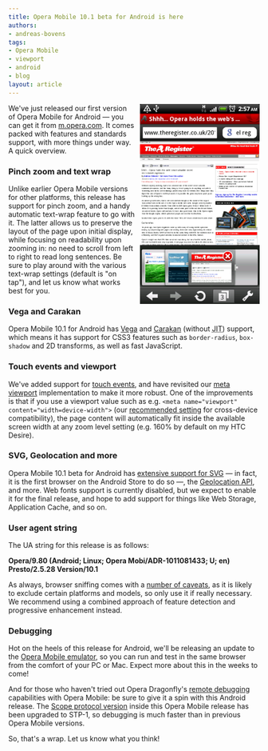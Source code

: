```yaml
---
title: Opera Mobile 10.1 beta for Android is here
authors:
- andreas-bovens
tags:
- Opera Mobile
- viewport
- android
- blog
layout: article
---
```

<img src="/blog/opera-mobile-10-1-beta-for-android-is-here/scrn-android.png" style="float: right; margin: 0 0 3px 10px; width: 240px;" />
<p>We&#39;ve just released our first version of Opera Mobile for Android — you can get it from <a href="http://m.opera.com/">m.opera.com</a>. It comes packed with features and standards support, with more things under way. A quick overview.</p>
<h3>Pinch zoom and text wrap</h3>
<p>Unlike earlier Opera Mobile versions for other platforms, this release has support for pinch zoom, and a handy automatic text-wrap feature to go with it. The latter allows us to preserve the layout of the page upon initial display, while focusing on readability upon zooming in: no need to scroll from left to right to read long sentences. Be sure to play around with the various text-wrap settings (default is &quot;on tap&quot;), and let us know what works best for you.</p>
<h3>Vega and Carakan</h3>
<p>Opera Mobile 10.1 for Android has <a href="http://my.opera.com/core/blog/2009/02/04/vega?id=2953968">Vega</a> and <a href="http://my.opera.com/core/blog/2009/12/22/carakan-revisited">Carakan</a> (without <abbr title="Just-in-time compilation">JIT</abbr>) support, which means it has support for CSS3 features such as <code>border-radius</code>, <code>box-shadow</code> and 2D transforms, as well as fast JavaScript.</p>
<h3>Touch events and viewport</h3>
<p>We&#39;ve added support for <a href="http://developer.apple.com/library/safari/#documentation/AppleApplications/Reference/SafariWebContent/HandlingEvents/HandlingEvents.html">touch events</a>, and have revisited our <a href="http://developer.apple.com/library/safari/#documentation/AppleApplications/Reference/SafariWebContent/UsingtheViewport/UsingtheViewport.html">meta viewport</a> implementation to make it more robust. One of the improvements is that if you use a viewport value such as e.g. <code>&lt;meta name=&quot;viewport&quot; content=&quot;width=device-width&quot;&gt;</code> (our <a href="http://dev.opera.com/articles/view/the-mobile-web-optimization-guide/#viewport">recommended setting</a> for cross-device compatibility), the page content will automatically fit inside the available screen width at any zoom level setting (e.g. 160% by default on my HTC Desire).</p>
<h3>SVG, Geolocation and more</h3>
<p>Opera Mobile 10.1 beta for Android has <a href="http://www.opera.com/docs/specs/presto25/#supporttables_collapsed">extensive support for SVG</a> — in fact, it is the first browser on the Android Store to do so —, the <a href="http://dev.opera.com/articles/view/how-to-use-the-w3c-geolocation-api/">Geolocation API</a>, and more. Web fonts support is currently disabled, but we expect to enable it for the final release, and hope to add support for things like Web Storage, Application Cache, and so on.</p>
<h3>User agent string</h3>
<p>The UA string for this release is as follows:</p>
<p><strong>Opera/9.80 (Android; Linux; Opera Mobi/ADR-1011081433; U; en) Presto/2.5.28 Version/10.1</strong></p>
<p>As always, browser sniffing comes with a <a href="http://dev.opera.com/articles/view/the-mobile-web-optimization-guide/#strategy-2">number of caveats</a>, as it is likely to exclude certain platforms and models, so only use it if really necessary. We recommend using a combined approach of feature detection and progressive enhancement instead.</p>
<h3>Debugging</h3>
<p>Hot on the heels of this release for Android, we&#39;ll be releasing an update to the <a href="http://www.opera.com/developer/tools/">Opera Mobile emulator</a>, so you can run and test in the same browser from the comfort of your PC or Mac. Expect more about this in the weeks to come!</p>
<p>And for those who haven&#39;t tried out Opera Dragonfly&#39;s <a href="http://dev.opera.com/articles/view/remote-debugging-with-opera-dragonfly/">remote debugging</a> capabilities with Opera Mobile: be sure to give it a spin with this Android release. The <a href="http://dragonfly.opera.com/app/scope-interface/">Scope protocol version</a> inside this Opera Mobile release has been upgraded to STP-1, so debugging is much faster than in previous Opera Mobile versions.</p>
<p>So, that&#39;s a wrap. Let us know what you think!</p>
